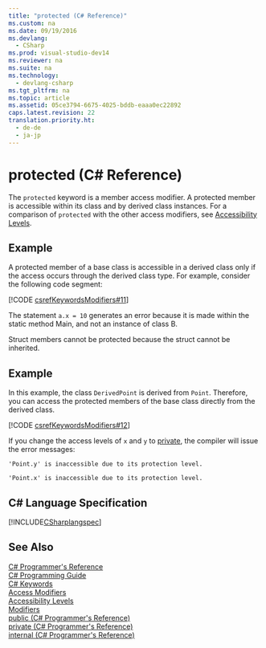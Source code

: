 ```yaml
---
title: "protected (C# Reference)"
ms.custom: na
ms.date: 09/19/2016
ms.devlang: 
  - CSharp
ms.prod: visual-studio-dev14
ms.reviewer: na
ms.suite: na
ms.technology: 
  - devlang-csharp
ms.tgt_pltfrm: na
ms.topic: article
ms.assetid: 05ce3794-6675-4025-bddb-eaaa0ec22892
caps.latest.revision: 22
translation.priority.ht: 
  - de-de
  - ja-jp
---
```

# protected (C# Reference)
The `protected` keyword is a member access modifier. A protected member is accessible within its class and by derived class instances. For a comparison of `protected` with the other access modifiers, see [Accessibility Levels](../vs140/Accessibility-Levels--C#-Reference-.md).  
  
## Example  
 A protected member of a base class is accessible in a derived class only if the access occurs through the derived class type. For example, consider the following code segment:  
  
 [!CODE [csrefKeywordsModifiers#11](../CodeSnippet/VS_Snippets_VBCSharp/csrefKeywordsModifiers#11)]  
  
 The statement `a.x = 10` generates an error because it is made within the static method Main, and not an instance of class B.  
  
 Struct members cannot be protected because the struct cannot be inherited.  
  
## Example  
 In this example, the class `DerivedPoint` is derived from `Point`. Therefore, you can access the protected members of the base class directly from the derived class.  
  
 [!CODE [csrefKeywordsModifiers#12](../CodeSnippet/VS_Snippets_VBCSharp/csrefKeywordsModifiers#12)]  
  
 If you change the access levels of `x` and `y` to [private](../vs140/private--C#-Reference-.md), the compiler will issue the error messages:  
  
 `'Point.y' is inaccessible due to its protection level.`  
  
 `'Point.x' is inaccessible due to its protection level.`  
  
## C# Language Specification  
 [!INCLUDE[CSharplangspec](../vs140/includes/Csharplangspec_md.md)]  
  
## See Also  
 [C# Programmer's Reference](../vs140/C#-Reference.md)   
 [C# Programming Guide](../vs140/C#-Programming-Guide.md)   
 [C# Keywords](../Topic/C%23%20Keywords.md)   
 [Access Modifiers](../vs140/Access-Modifiers--C#-Reference-.md)   
 [Accessibility Levels](../vs140/Accessibility-Levels--C#-Reference-.md)   
 [Modifiers](../vs140/Modifiers--C#-Reference-.md)   
 [public (C# Programmer's Reference)](../vs140/public--C#-Reference-.md)   
 [private (C# Programmer's Reference)](../vs140/private--C#-Reference-.md)   
 [internal (C# Programmer's Reference)](../vs140/internal--C#-Reference-.md)